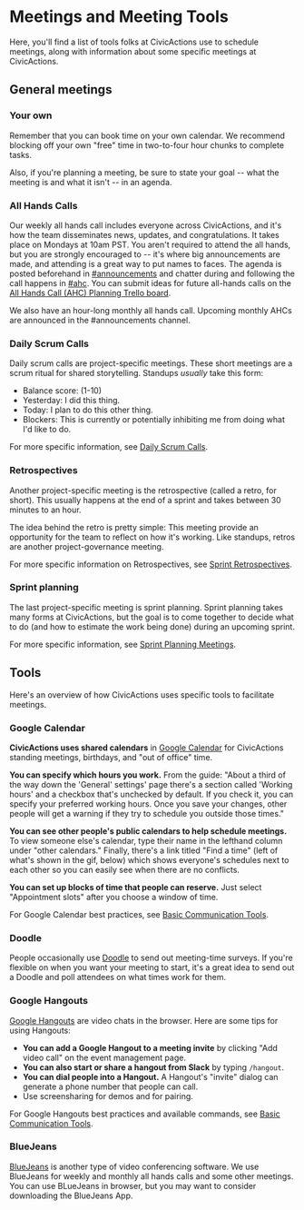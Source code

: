 # Meetings and Meeting Tools

Here, you'll find a list of tools folks at CivicActions use to schedule meetings, along with information about some specific meetings at CivicActions.

## General meetings

### Your own

Remember that you can book time on your own calendar. We recommend blocking off your own "free" time in two-to-four hour chunks to complete tasks.

Also, if you're planning a meeting, be sure to state your goal -- what the meeting is and what it isn't -- in an agenda.

### All Hands Calls

Our weekly all hands call includes everyone across CivicActions, and it's how the team disseminates news, updates, and congratulations. It takes place on Mondays at 10am PST. You aren't required to attend the all hands, but you are strongly encouraged to -- it's where big announcements are made, and attending is a great way to put names to faces. The agenda is posted beforehand in [#announcements](https://civicactions.slack.com/messages/announcements) and chatter during and following the call happens in [#ahc](https://civicactions.slack.com/messages/ahc). You can submit ideas for future all-hands calls on the [All Hands Call (AHC) Planning Trello board](https://trello.com/b/Yj3XOSWD/all-hands-call-ahc-planning).

We also have an hour-long monthly all hands call. Upcoming monthly AHCs are announced in the #announcements channel.

### Daily Scrum Calls

Daily scrum calls are project-specific meetings. These short meetings are a scrum ritual for shared storytelling. Standups _usually_ take this form:

- Balance score: (1-10)
- Yesterday: I did this thing.
- Today: I plan to do this other thing.
- Blockers: This is currently or potentially inhibiting me from doing what I'd like to do.

For more specific information, see [Daily Scrum Calls](https://github.com/CivicActions/agile-baseline/blob/master/03-process/practices/daily-scrum-calls.md).

### Retrospectives

Another project-specific meeting is the retrospective (called a retro, for short). This usually happens at the end of a sprint and takes between 30 minutes to an hour.

The idea behind the retro is pretty simple: This meeting provide an opportunity for the team to reflect on how it's working. Like standups, retros are another project-governance meeting.

For more specific information on Retrospectives, see [Sprint Retrospectives](https://github.com/CivicActions/agile-baseline/blob/master/03-process/practices/sprint-retrospectives.md).

### Sprint planning

The last project-specific meeting is sprint planning. Sprint planning takes many forms at CivicActions, but the goal is to come together to decide what to do (and how to estimate the work being done) during an upcoming sprint.

For more specific information, see [Sprint Planning Meetings](https://github.com/CivicActions/agile-baseline/blob/master/03-process/practices/sprint-planning-meetings.md).

## Tools

Here's an overview of how CivicActions uses specific tools to facilitate meetings.

### Google Calendar

**CivicActions uses shared calendars** in [Google Calendar](../../how-we-work/tools/basic-communication-tools.md#google-calendar) for CivicActions standing meetings, birthdays, and "out of office" time.

**You can specify which hours you work.** From the guide: "About a third of the way down the 'General' settings' page there's a section called 'Working hours' and a checkbox that's unchecked by default. If you check it, you can specify your preferred working hours. Once you save your changes, other people will get a warning if they try to schedule you outside those times."

**You can see other people's public calendars to help schedule meetings.** To view someone else's calendar, type their name in the lefthand column under "other calendars." Finally, there's a link titled "Find a time" (left of what's shown in the gif, below) which shows everyone's schedules next to each other so you can easily see when there are no conflicts.

**You can set up blocks of time that people can reserve.** Just select "Appointment slots" after you choose a window of time.

For Google Calendar best practices, see [Basic Communication Tools](../../how-we-work/tools/basic-communication-tools.md#google-calendar).


### Doodle

People occasionally use [Doodle](http://www.doodle.com/) to send out meeting-time surveys. If you're flexible on when you want your meeting to start, it's a great idea to send out a Doodle and poll attendees on what times work for them.

### Google Hangouts

[Google Hangouts](../../how-we-work/tools/basic-communication-tools.md#hangouts) are video chats in the browser. Here are some tips for using Hangouts:

- **You can add a Google Hangout to a meeting invite** by clicking "Add video call" on the event management page.
- **You can also start or share a hangout from Slack** by typing `/hangout`.
- **You can dial people into a Hangout.** A Hangout's "invite" dialog can generate a phone number that people can call.
- Use screensharing for demos and for pairing.

For Google Hangouts best practices and available commands, see [Basic Communication Tools](../../how-we-work/tools/basic-communication-tools.md#hangouts).

### BlueJeans

[BlueJeans](https://www.bluejeans.com/) is another type of video conferencing software. We use BlueJeans for weekly and monthly all hands calls and some other meetings. You can use BLueJeans in browser, but you may want to consider downloading the BlueJeans App.
